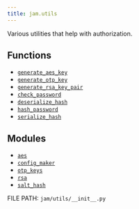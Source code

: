 ```yaml
---
title: jam.utils
---
```


Various utilities that help with authorization.

## Functions
* [`generate_aes_key`](utils/aes.md##jam.utils.aes.generate_aes_key)
* [`generate_otp_key`](utils/otp_keys.md#jam.utils.otp_keys.generate_otp_key)
* [`generate_rsa_key_pair`](utils/rsa.md#jam.utils.rsa.generate_rsa_key_pair)
* [`check_password`](utils/salt_hash.md#jam.utils.salt_hash.check_password)
* [`deserialize_hash`](utils/salt_hash.md#jam.utils.salt_hash.deserialize_hash)
* [`hash_password`](utils/salt_hash.md#jam.utils.salt_hash.hash_password)
* [`serialize_hash`](utils/salt_hash.md#jam.utils.salt_hash.serialize_hash)

## Modules
* [`aes`](utils/aes.md)
* [`config_maker`](utils/config_maker.md)
* [`otp_keys`](utils/otp_keys.md)
* [`rsa`](utils/rsa.md)
* [`salt_hash`](utils/salt_hash.md)

FILE PATH: `jam/utils/__init__.py`